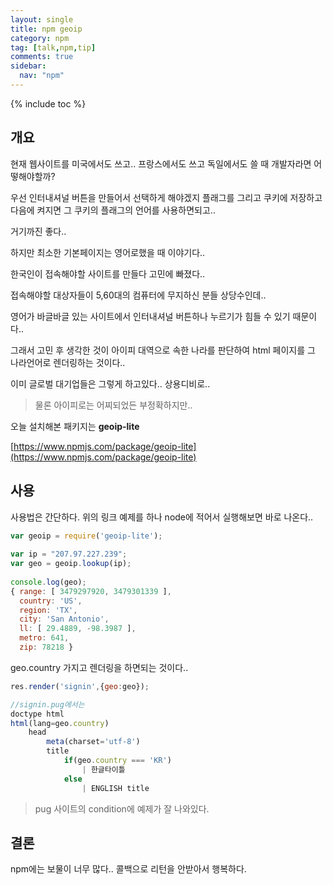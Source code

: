 ```yaml
---
layout: single
title: npm geoip
category: npm
tag: [talk,npm,tip]
comments: true
sidebar:
  nav: "npm"
---
```


{% include toc %}

## 개요

현재 웹사이트를 미국에서도 쓰고.. 프랑스에서도 쓰고 독일에서도 쓸 때 개발자라면 어떻해야할까?

우선 인터내셔널 버튼을 만들어서 선택하게 해야겠지 플래그를 그리고 쿠키에 저장하고 다음에 켜지면 그 쿠키의 플래그의 언어를 사용하면되고..

거기까진 좋다..

하지만 최소한 기본페이지는 영어로했을 때 이야기다..

한국인이 접속해야할 사이트를 만들다 고민에 빠졌다..

접속해야할 대상자들이 5,60대의 컴퓨터에 무지하신 분들 상당수인데.. 

영어가 바글바글 있는 사이트에서 인터내셔널 버튼하나 누르기가 힘들 수 있기 때문이다..

그래서 고민 후 생각한 것이 아이피 대역으로 속한 나라를 판단하여 html 페이지를 그 나라언어로 렌더링하는 것이다..

이미 글로벌 대기업들은 그렇게 하고있다.. 상용디비로.. 

> 물론 아이피로는 어찌되었든 부정확하지만.. 

오늘 설치해본 패키지는 **geoip-lite**

[https://www.npmjs.com/package/geoip-lite](https://www.npmjs.com/package/geoip-lite)

## 사용

사용법은 간단하다. 위의 링크 예제를 하나 node에 적어서 실행해보면 바로 나온다..

```javascript
var geoip = require('geoip-lite');
 
var ip = "207.97.227.239";
var geo = geoip.lookup(ip);
 
console.log(geo);
{ range: [ 3479297920, 3479301339 ],
  country: 'US',
  region: 'TX',
  city: 'San Antonio',
  ll: [ 29.4889, -98.3987 ],
  metro: 641,
  zip: 78218 }
```

geo.country 가지고 렌더링을 하면되는 것이다..

```javascript
res.render('signin',{geo:geo});

//signin.pug에서는
doctype html
html(lang=geo.country)
    head        
        meta(charset='utf-8')
        title  
            if(geo.country === 'KR')
                | 한글타이틀
            else
                | ENGLISH title

```

> pug 사이트의 condition에 예제가 잘 나와있다.

## 결론

npm에는 보물이 너무 많다..  콜백으로 리턴을 안받아서 행복하다.
